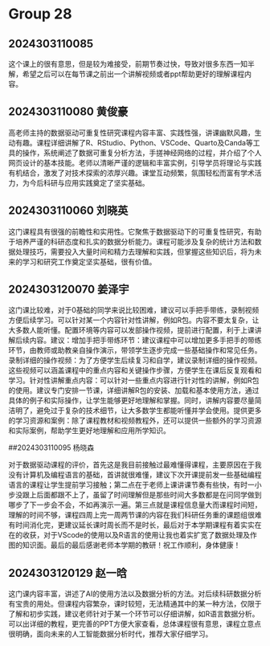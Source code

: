 # Group 28

## 2024303110085

这个课上的很有意思，但是较为难接受，前期节奏过快，导致对很多东西一知半解，希望之后可以在每节课之前出一个讲解视频或者ppt帮助更好的理解课程内容。

## 2024303110080 黄俊豪
高老师主持的数据驱动可重复性研究课程内容丰富、实践性强，讲课幽默风趣，生动有趣。课程详细讲解了R、RStudio、Python、VSCode、Quarto及Canda等工具的操作，系统阐述了数据可重复分析方法，手搓神经网络的过程，并介绍了个人网页设计的基本技能。老师以清晰严谨的逻辑和丰富实例，引导学员将理论与实践有机结合，激发了对技术探索的浓厚兴趣。课堂互动频繁，氛围轻松而富有学术活力，为今后科研与应用实践奠定了坚实基础。

## 2024303110060 刘晓英

这门课程具有很强的前瞻性和实用性。它聚焦于数据驱动下的可重复性研究，有助于培养严谨的科研态度和扎实的数据分析能力。课程可能涉及复杂的统计方法和数据处理技巧，需要投入大量时间和精力去理解和实践，但掌握这些知识后，将为未来的学习和研究工作奠定坚实基础，很有价值。

## 2024303120070 姜泽宇

这门课比较难，对于0基础的同学来说比较困难，建议可以手把手带练，录制视频方便后续学习。可以针对某一个内容针对性讲解，例如R包。内容不要太复杂，让大多数人能听懂。配置环境等内容可以发部操作视频，提前进行配置，利于上课讲解后续内容。建议：增加手把手带练环节：建议课程中可以增加更多手把手的带练环节，由教师或助教亲自操作演示，带领学生逐步完成一些基础操作和常见任务。录制详细的操作视频：为了方便学生后续复习和自学，建议录制详细的操作视频。这些视频可以涵盖课程中的重点内容和关键操作步骤，方便学生在课后反复观看和学习。针对性讲解重点内容：可以针对一些重点内容进行针对性的讲解，例如R包的使用。建议专门安排一节课，详细讲解R包的安装、加载和基本使用方法，通过具体的例子和实际操作，让学生能够更好地理解和掌握。同时，讲解内容要尽量简洁明了，避免过于复杂的技术细节，让大多数学生都能听懂并学会使用。提供更多的学习资源和案例：除了课程教材和视频教程外，还可以提供一些额外的学习资源和实际案例，帮助学生更好地理解和应用所学知识。


##2024303110095 杨晓森

对于数据驱动课程的评价，首先这是我目前接触过最难懂得课程，主要原因在于我没有计算机及编程语言的基础，首讲就很难懂，建议下次开课提前发一些基础编程语言的课程让学生提前学习接触；第二点在于老师上课讲课节奏有些快，有时一小步没跟上后面都跟不上了，虽留了时间理解但是那些时间大多数都是在问同学做到哪步了下一步会不会，不如再演示一遍。第三点就是课程信息量大而课程时间短，理解的时间不够，课程四周上完一周两节课的内容在我们科研任务重的课题组很难有时间消化完，更建议延长课时周长而不是时长，最后对于本学期课程有着实实在在的收获，对于VScode的使用以及R语言的使用让我也着实扩宽了数据处理及作图的知识面。最后的最后感谢老师本学期的教研！祝工作顺利，身体健康！

## 2024303120129 赵一晗
这门课内容丰富，讲述了AI的使用方法以及数据分析的方法。对后续科研数据分析有宝贵的用处。但课程内容繁杂，课时较短，无法精通其中的某一种方法，仅限于了解和初步实践，建议老师针对于某一个环节可以仔细讲解，如R语言数据分析。可以出详细的教程，更完善的PPT方便大家查看，总体课程很有意思，课程立意点很明确，面向未来的人工智能数据分析时代，推荐大家仔细学习。

